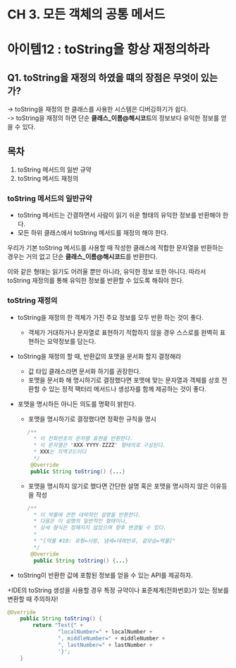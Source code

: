 # CH 3. 모든 객체의 공통 메서드

# 아이템12 : toString을 항상 재정의하라

## Q1. toString을 재정의 하였을 떄의 장점은 무엇이 있는가?

-> toString을 재정의 한 클래스를 사용한 시스템은 디버깅하기가 쉽다.<br>
-> toString을 재정의 하면 단순 **클래스\_이름@해시코드**의 정보보다 유익한 정보를 얻을 수 있다.<br>

## 목차

1. toString 메서드의 잃반 규약
2. toString 메서드 재정의

### toString 메서드의 일반규약

- toString 메서드는 간결하면서 사람이 읽기 쉬운 형태의 유익한 정보를 반환해야 한다.
- 모든 하위 클래스에서 toString 메서드를 재정의 해야 한다.

우리가 기본 toString 메서드를 사용할 때 작성한 클래스에 적합한 문자열을 반환하는 경우는 거의 없고 단순 **클래스\_이름@해시코드**를 반환한다.

이와 같은 형태는 읽기도 어려울 뿐만 아니라, 유익한 정보 또한 아니다. 따라서 toString 재정의를 통해 유익한 정보를 반환할 수 있도록 해줘야 한다.

### toString 재정의

- toString을 재정의 한 객체가 가진 주요 정보를 모두 반환 하는 것이 좋다.

  - 객체가 거대하거나 문자열로 표현하기 적합하지 않을 경우 스스로를 완벽히 표현하는 요약정보를 담는다.

- toString을 재정의 할 때, 반환값의 포맷을 문서화 할지 결정해라

  - 값 타입 클래스라면 문서화 하기를 권장한다.
  - 포맷을 문서화 해 명시하기로 결정했다면 포맷에 맞는 문자열과 객체를 상호 전환할 수 있는 정적 팩터리 메서드나 생성자를 함께 제공하는 것이 좋다.

- 포맷을 명시하든 아니든 의도를 명확히 밝힌다.

  - 포맷을 명시하기로 결정했다면 정확한 규칙을 명시

  ```java
  	 /**
       * 이 전화번호의 문자열 표현을 반환한다.
       * 이 문자열은 "XXX-YYYY-ZZZZ" 형태의로 구성된다.
       * XXX는 지역코드이다
       */
      @Override
      public String toString() {...}
  ```

  - 포맷을 명시하지 않기로 했다면 간단한 설명 혹은 포맷을 명시하지 않은 이유등을 작성

  ```java
  	 /**
       * 이 약물에 관한 대략적인 설명을 반환한다.
       * 다음은 이 설명의 일반적인 형태이나,
       * 상세 형식은 정해지지 않았으며 향후 변경될 수 있다.
       *
       * "[약물 #10: 유형=사랑, 냄세=테레빈유, 겉모습=먹물]"
       */
      @Override
       public String toString() {...}
  ```

- toString이 반환한 값에 포함된 정보를 얻을 수 있는 API를 제공하자.

+IDE의 toString 생성을 사용할 경우 특정 규약이나 표준체계(전화번호)가 있는 정보를 변환할 때 주의하자!

```java
@Override
    public String toString() {
        return "Test{" +
                "localNumber=" + localNumber +
                ", middleNumber=" + middleNumber +
                ", lastNumber=" + lastNumber +
                '}';
    }
```

